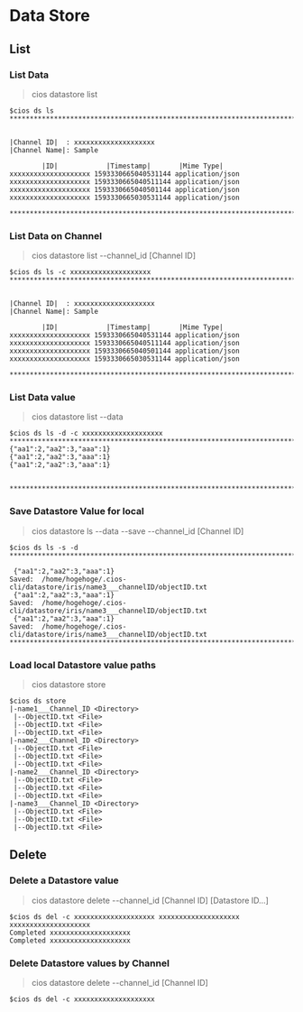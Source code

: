 # Data Store

## List

### List Data

> cios datastore list

```shell
$cios ds ls
*****************************************************************************


|Channel ID|  : xxxxxxxxxxxxxxxxxxxx
|Channel Name|: Sample

        |ID|            |Timestamp|       |Mime Type|
xxxxxxxxxxxxxxxxxxxx 1593330665040531144 application/json
xxxxxxxxxxxxxxxxxxxx 1593330665040511144 application/json
xxxxxxxxxxxxxxxxxxxx 1593330665040501144 application/json
xxxxxxxxxxxxxxxxxxxx 1593330665030531144 application/json

*****************************************************************************
```

### List Data on Channel

> cios datastore list --channel_id [Channel ID]

```shell
$cios ds ls -c xxxxxxxxxxxxxxxxxxxx
*****************************************************************************


|Channel ID|  : xxxxxxxxxxxxxxxxxxxx
|Channel Name|: Sample

        |ID|            |Timestamp|       |Mime Type|
xxxxxxxxxxxxxxxxxxxx 1593330665040531144 application/json
xxxxxxxxxxxxxxxxxxxx 1593330665040511144 application/json
xxxxxxxxxxxxxxxxxxxx 1593330665040501144 application/json
xxxxxxxxxxxxxxxxxxxx 1593330665030531144 application/json

*****************************************************************************
```

### List Data value

>cios datastore list --data

```shell
$cios ds ls -d -c xxxxxxxxxxxxxxxxxxxx
****************************************************************************************************************
{"aa1":2,"aa2":3,"aaa":1}
{"aa1":2,"aa2":3,"aaa":1}
{"aa1":2,"aa2":3,"aaa":1}


****************************************************************************************************************
```

### Save Datastore Value for local

> cios datastore ls --data --save --channel_id [Channel ID]

```shell
$cios ds ls -s -d
****************************************************************************************************************

 {"aa1":2,"aa2":3,"aaa":1}
Saved:  /home/hogehoge/.cios-cli/datastore/iris/name3___channelID/objectID.txt
 {"aa1":2,"aa2":3,"aaa":1}
Saved:  /home/hogehoge/.cios-cli/datastore/iris/name3___channelID/objectID.txt
 {"aa1":2,"aa2":3,"aaa":1}
Saved:  /home/hogehoge/.cios-cli/datastore/iris/name3___channelID/objectID.txt
****************************************************************************************************************
```

### Load local Datastore value paths

> cios datastore store

```shell
$cios ds store
|-name1___Channel_ID <Directory>
 |--ObjectID.txt <File>
 |--ObjectID.txt <File>
 |--ObjectID.txt <File>
|-name2___Channel_ID <Directory>
 |--ObjectID.txt <File>
 |--ObjectID.txt <File>
 |--ObjectID.txt <File>
|-name2___Channel_ID <Directory>
 |--ObjectID.txt <File>
 |--ObjectID.txt <File>
 |--ObjectID.txt <File>
|-name3___Channel_ID <Directory>
 |--ObjectID.txt <File>
 |--ObjectID.txt <File>
 |--ObjectID.txt <File>
```

## Delete

### Delete a Datastore value

> cios datastore delete --channel_id  [Channel ID] [Datastore ID...]

```shell
$cios ds del -c xxxxxxxxxxxxxxxxxxxx xxxxxxxxxxxxxxxxxxxx xxxxxxxxxxxxxxxxxxxx
Completed xxxxxxxxxxxxxxxxxxxx
Completed xxxxxxxxxxxxxxxxxxxx
```

### Delete Datastore values by Channel

> cios datastore delete --channel_id [Channel ID]

```shell
$cios ds del -c xxxxxxxxxxxxxxxxxxxx
```
